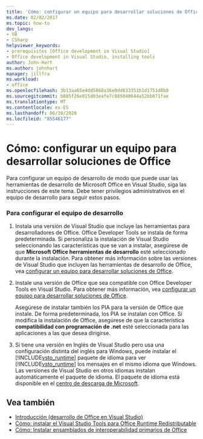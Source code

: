 ```yaml
---
title: 'Cómo: configurar un equipo para desarrollar soluciones de Office'
ms.date: 02/02/2017
ms.topic: how-to
dev_langs:
- VB
- CSharp
helpviewer_keywords:
- prerequisites [Office development in Visual Studio]
- Office development in Visual Studio, installing tools
author: John-Hart
ms.author: johnhart
manager: jillfra
ms.workload:
- office
ms.openlocfilehash: 3b13aa65e4dd5868a36e0dd833351b1d1751d8b0
ms.sourcegitcommit: b885f26e015d03eafe7c885040644a52bb071fae
ms.translationtype: MT
ms.contentlocale: es-ES
ms.lasthandoff: 06/30/2020
ms.locfileid: "85546177"
---
```

# <a name="how-to-configure-a-computer-to-develop-office-solutions"></a>Cómo: configurar un equipo para desarrollar soluciones de Office
  Para configurar un equipo de desarrollo de modo que puede usar las herramientas de desarrollo de Microsoft Office en Visual Studio, siga las instrucciones de este tema. Debe tener privilegios administrativos en el equipo de desarrollo para seguir estos pasos.

### <a name="to-configure-the-development-computer"></a>Para configurar el equipo de desarrollo

1. Instala una versión de Visual Studio que incluye las herramientas para desarrolladores de Office. Office Developer Tools se instala de forma predeterminada. Si personaliza la instalación de Visual Studio seleccionando las características que se van a instalar, asegúrese de que **Microsoft Office herramientas de desarrollo** esté seleccionado durante la instalación. Para obtener más información sobre las versiones de Visual Studio que incluyen las herramientas de desarrollo de Office, vea [configurar un equipo para desarrollar soluciones de Office](../vsto/configuring-a-computer-to-develop-office-solutions.md).

2. Instale una versión de Office que sea compatible con Office Developer Tools en Visual Studio. Para obtener más información, vea [configurar un equipo para desarrollar soluciones de Office](../vsto/configuring-a-computer-to-develop-office-solutions.md).

     Asegúrese de instalar también los PIA para la versión de Office que instale. De forma predeterminada, los PIA se instalan con Office. Si modifica la instalación de Office, asegúrese de que la característica **compatibilidad con programación de .net** esté seleccionada para las aplicaciones a las que desea dirigirse.

3. Si tiene una versión en Inglés de Visual Studio pero usa una configuración distinta del inglés para Windows, puede instalar el [!INCLUDE[vsto_runtime](../vsto/includes/vsto-runtime-md.md)] paquete de idioma para ver [!INCLUDE[vsto_runtime](../vsto/includes/vsto-runtime-md.md)] los mensajes en el mismo idioma que Windows. Las versiones de Visual Studio en otros idiomas instalan automáticamente el paquete de idioma. El paquete de idioma está disponible en el [centro de descarga de Microsoft](https://www.microsoft.com/download/details.aspx?id=54246).

## <a name="see-also"></a>Vea también

- [Introducción &#40;desarrollo de Office en Visual Studio&#41;](../vsto/getting-started-office-development-in-visual-studio.md)
- [Cómo: instalar el Visual Studio Tools para Office Runtime Redistributable](../vsto/how-to-install-the-visual-studio-tools-for-office-runtime-redistributable.md)
- [Cómo: Instalar ensamblados de interoperabilidad primarios de Office](../vsto/how-to-install-office-primary-interop-assemblies.md)
